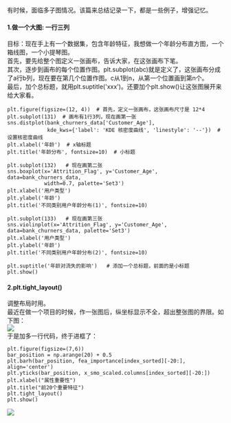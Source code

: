 有时候，面临多子图情况。该篇来总结记录一下，都是一些例子，增强记忆。  
#### 1.做一个大图: 一行三列
目标：现在手上有一个数据集，包含年龄特征，我想做一个年龄分布直方图，一个箱线图，一个小提琴图。  
首先，要先给整个图定义一张画布，告诉大家，在这张画布下笔。  
其次，逐步到画布的每个位置作图。plt.subplot(abc)就是定义了，这张画布分成了a行b列，现在要在第几个位置作图。c从1到n，从第一个位置画到第n个。  
最后，加个总标题，就用plt.suptitle('xxx')。还要加个plt.show()让这张图展开来给大家看。  
```
plt.figure(figsize=(12, 4))  # 首先，定义一张画布，这张画布尺寸是 12*4
plt.subplot(131)  # 画布有1行3列，现在画第一张
sns.distplot(bank_churners_data['Customer_Age'],
             kde_kws={'label': 'KDE 核密度曲线', 'linestyle': '--'})  # 设置核密度曲线
plt.xlabel('年龄')  # x轴标题
plt.title('年龄分布', fontsize=10)  # 小标题

plt.subplot(132)   # 现在画第二张
sns.boxplot(x='Attrition_Flag', y='Customer_Age', data=bank_churners_data,
            width=0.7, palette='Set3')
plt.xlabel('用户类型')
plt.ylabel('年龄')
plt.title('不同类别用户年龄分布(1)', fontsize=10)

plt.subplot(133)   # 现在画第三张
sns.violinplot(x='Attrition_Flag', y='Customer_Age', data=bank_churners_data, palette='Set3')
plt.xlabel('用户类型')
plt.ylabel('年龄')
plt.title('不同类别用户年龄分布(2)', fontsize=10)

plt.suptitle('年龄对流失的影响')   # 添加一个总标题，前面的是小标题
plt.show()
```

#### 2.plt.tight_layout()
调整布局时用。  
最近在做一个项目的时候，作一张图后，纵坐标显示不全，超出整张图的界限。如下图：    
![](https://ftp.bmp.ovh/imgs/2021/01/3ef20a25eef17a90.png)    
于是加多一行代码，终于进框了：  
```
plt.figure(figsize=(7,6))
bar_position = np.arange(20) + 0.5
plt.barh(bar_position, fea_importance[index_sorted][-20:], align='center')
plt.yticks(bar_position, x_smo_scaled.columns[index_sorted][-20:])
plt.xlabel("属性重要性")
plt.title("前20个重要特征")
plt.tight_layout()
plt.show()
```
![](https://ftp.bmp.ovh/imgs/2021/01/1b201c0f262c8158.png)  
